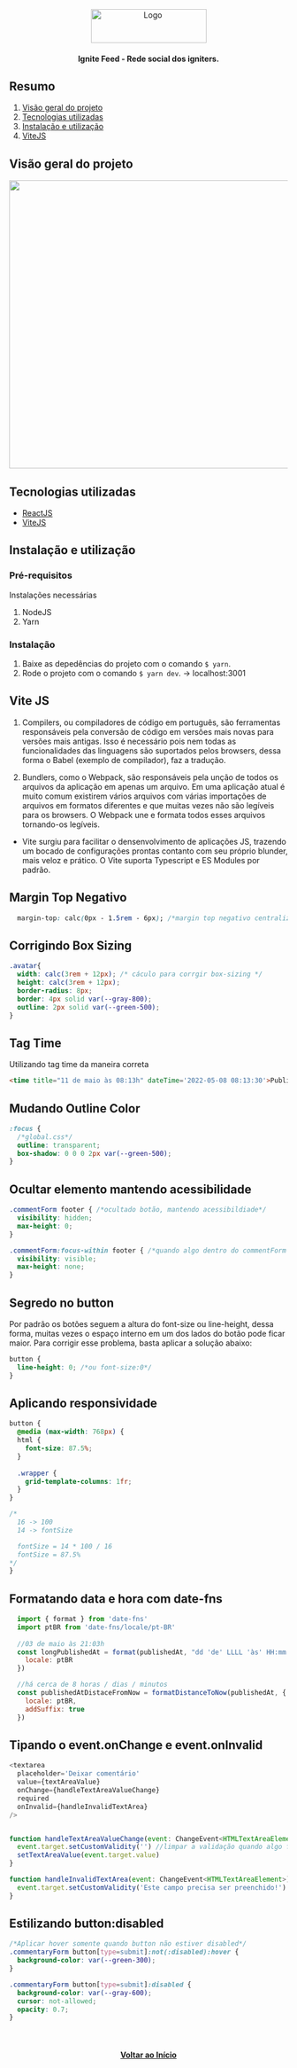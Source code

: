 <div id="top" align="center">
  <div>
    <img src="github/images/logo.png" alt="Logo" width="209" height="61">
  </div>
  <h4 align="center">Ignite Feed - Rede social dos igniters.</h4>
</div>

## Resumo

<ol>
  <li><a href="#visão-geral-do-projeto">Visão geral do projeto</a></li>
  <li><a href="#tecnologias-utilizadas">Tecnologias utilizadas</a></li>
  <li><a href="#instalação-e-utilização">Instalação e utilização</a></li>
  <li><a href="#vite-js">ViteJS</a></li>
  
</ol>

## Visão geral do projeto

<div align="center">
  <img src="github/images/dashboard.png" alt="project preview" width="1180" height="520">  
</div>

## Tecnologias utilizadas

- [ReactJS](https://reactjs.org/)
- [ViteJS](https://vitejs.dev/)

## Instalação e utilização

### Pré-requisitos

Instalações necessárias

1. NodeJS
2. Yarn

### Instalação

1. Baixe as depedências do projeto com o comando `$ yarn`.
2. Rode o projeto com o comando `$ yarn dev`. -> localhost:3001

## Vite JS

1. Compilers, ou compiladores de código em português, são ferramentas responsáveis pela conversão de código em versões
mais novas para versões mais antigas. Isso é necessário pois nem todas as funcionalidades das linguagens são suportados 
pelos browsers, dessa forma o Babel (exemplo de compilador), faz a tradução.

2. Bundlers, como o Webpack, são responsáveis pela unção de todos os arquivos da aplicação em apenas um arquivo. Em uma 
aplicação atual é muito comum existirem vários arquivos com várias importações de arquivos em formatos diferentes e que
muitas vezes não são legíveis para os browsers. O Webpack une e formata todos esses arquivos tornando-os legíveis.

 - Vite surgiu para facilitar o densenvolvimento de aplicações JS, trazendo um bocado de configurações prontas
contanto com seu próprio blunder, mais veloz e prático. O Vite suporta Typescript e ES Modules por padrão. 

## Margin Top Negativo

```css
  margin-top: calc(0px - 1.5rem - 6px); /*margin top negativo centralizado*/
```

## Corrigindo Box Sizing

```css
.avatar{
  width: calc(3rem + 12px); /* cáculo para corrgir box-sizing */
  height: calc(3rem + 12px);
  border-radius: 8px;
  border: 4px solid var(--gray-800);
  outline: 2px solid var(--green-500);
}
```

## Tag Time

Utilizando tag time da maneira correta

```html
<time title="11 de maio às 08:13h" dateTime='2022-05-08 08:13:30'>Publicado há 1h</time>
```

## Mudando Outline Color

```css
:focus {
  /*global.css*/
  outline: transparent;
  box-shadow: 0 0 0 2px var(--green-500);
}
```

## Ocultar elemento mantendo acessibilidade

```css
.commentForm footer { /*ocultado botão, mantendo acessibildiade*/
  visibility: hidden;
  max-height: 0;
}

.commentForm:focus-within footer { /*quando algo dentro do commentForm estiver focado, mostrar botão*/
  visibility: visible;
  max-height: none;
}
```

## Segredo no button

Por padrão os botões seguem a altura do font-size ou line-height, dessa forma, muitas vezes o espaço interno em um dos
lados do botão pode ficar maior. Para corrigir esse problema, basta aplicar a solução abaixo:

```css
button {
  line-height: 0; /*ou font-size:0*/
}
```

## Aplicando responsividade

```css
button {
  @media (max-width: 768px) {
  html {
    font-size: 87.5%;
  }
  
  .wrapper {
    grid-template-columns: 1fr; 
  }
}

/*
  16 -> 100
  14 -> fontSize

  fontSize = 14 * 100 / 16
  fontSize = 87.5%
*/
}
```

## Formatando data e hora com date-fns

```js
  import { format } from 'date-fns'
  import ptBR from 'date-fns/locale/pt-BR'
 
  //03 de maio às 21:03h
  const longPublishedAt = format(publishedAt, "dd 'de' LLLL 'às' HH:mm'h'", { 
    locale: ptBR
  })

  //há cerca de 8 horas / dias / minutos
  const publishedAtDistaceFromNow = formatDistanceToNow(publishedAt, {
    locale: ptBR,
    addSuffix: true
  })
```

## Tipando o event.onChange e event.onInvalid

```js
<textarea 
  placeholder='Deixar comentário'
  value={textAreaValue}
  onChange={handleTextAreaValueChange}
  required
  onInvalid={handleInvalidTextArea}
/>


function handleTextAreaValueChange(event: ChangeEvent<HTMLTextAreaElement>) {
  event.target.setCustomValidity('') //limpar a validação quando algo for digitado
  setTextAreaValue(event.target.value)
}

function handleInvalidTextArea(event: ChangeEvent<HTMLTextAreaElement>) {
  event.target.setCustomValidity('Este campo precisa ser preenchido!')
}
```


## Estilizando button:disabled

```css
/*Aplicar hover somente quando button não estiver disabled*/
.commentaryForm button[type=submit]:not(:disabled):hover {
  background-color: var(--green-300);
}

.commentaryForm button[type=submit]:disabled {
  background-color: var(--gray-600);
  cursor: not-allowed;
  opacity: 0.7;
}
```


<br />

<h4 align="center"><a href="#top">Voltar ao Início</a></h4>
